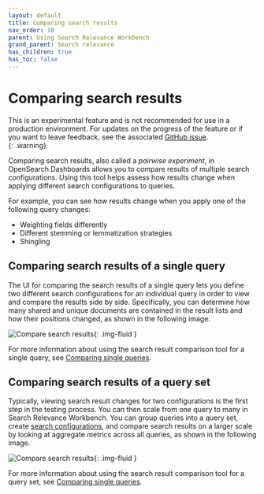 ```yaml
---
layout: default
title: Comparing search results
nav_order: 10
parent: Using Search Relevance Workbench
grand_parent: Search relevance
has_children: true
has_toc: false
---
```


# Comparing search results

This is an experimental feature and is not recommended for use in a production environment. For updates on the progress of the feature or if you want to leave feedback, see the associated [GitHub issue](https://github.com/opensearch-project/OpenSearch/issues/17735).    
{: .warning}

Comparing search results, also called a _pairwise experiment_, in OpenSearch Dashboards allows you to compare results of multiple search configurations. Using this tool helps assess how results change when applying different search configurations to queries.

For example, you can see how results change when you apply one of the following query changes:

- Weighting fields differently
- Different stemming or lemmatization strategies
- Shingling

## Comparing search results of a single query

The UI for comparing the search results of a single query lets you define two different search configurations for an individual query in order to view and compare the results side by side. Specifically, you can determine how many shared and unique documents are contained in the result lists and how their positions changed, as shown in the following image.

<img src="{{site.url}}{{site.baseurl}}/images/search-relevance-workbench/comparing_search_results.png" alt="Compare search results"/>{: .img-fluid }

For more information about using the search result comparison tool for a single query, see [Comparing single queries]({{site.url}}{{site.baseurl}}/search-plugins/search-relevance/compare-search-results/).

## Comparing search results of a query set

Typically, viewing search result changes for two configurations is the first step in the testing process. You can then scale from one query to many in Search Relevance Workbench. You can group queries into a query set, create [search configurations]({{site.url}}{{site.baseurl}}/search-plugins/search-relevance/search-configurations/), and compare search results on a larger scale by looking at aggregate metrics across all queries, as shown in the following image.

<img src="{{site.url}}{{site.baseurl}}/images/search-relevance-workbench/comparing-search-results-query-sets.png" alt="Compare search results"/>{: .img-fluid }

For more information about using the search result comparison tool for a query set, see [Comparing single queries]({{site.url}}{{site.baseurl}}/search-plugins/search-relevance/compare-query-sets/).
